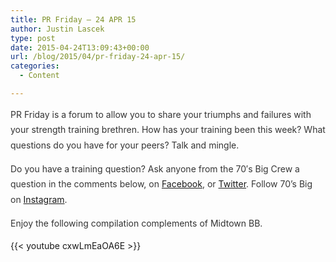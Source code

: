 ```yaml
---
title: PR Friday – 24 APR 15
author: Justin Lascek
type: post
date: 2015-04-24T13:09:43+00:00
url: /blog/2015/04/pr-friday-24-apr-15/
categories:
  - Content

---
```

<p style="color: #333333; font-style: normal; line-height: 24.375px;">
  PR Friday is a forum to allow you to share your triumphs and failures with your strength training brethren. How has your training been this week? What questions do you have for your peers? Talk and mingle.
</p>

<p style="color: #333333; font-style: normal; line-height: 24.375px;">
  Do you have a training question? Ask <span style="color: #373737;">anyone from the 70′s Big Crew a question in the comments below, on <a href="https://www.facebook.com/70sBig" target="_blank">Facebook</a>, or <a href="https://twitter.com/70sBig" target="_blank">Twitter</a>. Follow 70&#8217;s Big on <a href="http://instagram.com/70s_Big" target="_blank">Instagram</a>.</span>
</p>

<p style="color: #333333; font-style: normal; line-height: 24.375px;">
  Enjoy the following compilation complements of Midtown BB.
</p>

{{< youtube cxwLmEaOA6E >}}
